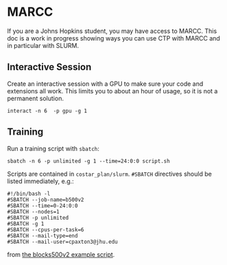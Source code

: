 # MARCC

If you are a Johns Hopkins student, you may have access to MARCC. This doc is a work in progress showing ways you can use CTP with MARCC and in particular with SLURM.

## Interactive Session

Create an interactive session with a GPU to make sure your code and extensions all work. This limits you to about an hour of usage, so it is not a permanent solution.
```
interact -n 6  -p gpu -g 1
```

## Training

Run a training script with `sbatch`:
```
sbatch -n 6 -p unlimited -g 1 --time=24:0:0 script.sh
```

Scripts are contained in `costar_plan/slurm`. `#SBATCH` directives should be listed immediately, e.g.:
```
#!/bin/bash -l
#SBATCH --job-name=b500v2
#SBATCH --time=0-24:0:0
#SBATCH --nodes=1
#SBATCH -p unlimited
#SBATCH -g 1
#SBATCH --cpus-per-task=6
#SBATCH --mail-type=end
#SBATCH --mail-user=cpaxton3@jhu.edu
```
from [the blocks500v2 example script](../slurm/blocks500v2.sh).
